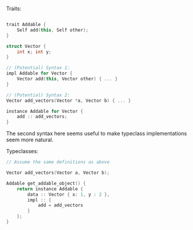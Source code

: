 Traits:

```c++

trait Addable {
    Self add(this, Self other);
}

struct Vector {
    int x; int y;
}

// (Potential) Syntax 1:
impl Addable for Vector {
    Vector add(this, Vector other) { ... }
} 

// (Potential) Syntax 2:
Vector add_vectors(Vector *a, Vector b) { ... }

instance Addable for Vector {
    add :: add_vectors;
}

```

The second syntax here seems useful to make typeclass implementations seem more natural.

Typeclasses:

```c++
// Assume the same definitions as above

Vector add_vectors(Vector a, Vector b);

Addable get_addable_object() {
    return instance Addable {
        data :: Vector { x: 1, y : 2 },
        impl :: {
            add = add_vectors
        }
    };
}
```
